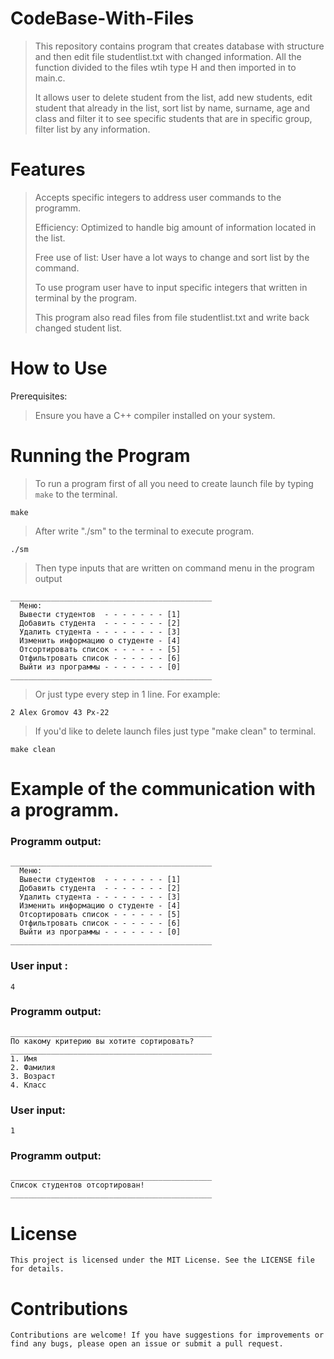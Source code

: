 # CodeBase-With-Files
> This repository contains program that creates database with structure and then edit file studentlist.txt with changed information.
> All the function divided to the files wtih type H and then imported in to main.c.
> 
> It allows user to delete student from the list, add new students, edit student that already in the list,
> sort list by name, surname, age and class and filter it to see specific students that are in specific group,
> filter list by any information.





# Features
> Accepts specific integers to address user commands to the programm.
> 
> Efficiency: Optimized to handle big amount of information located in the list.
> 
> Free use of list: User have a lot ways to change and sort list by the command.
> 
> To use program user have to input specific integers that written in terminal by the program.
>
> This program also read files from file studentlist.txt and write back changed student list.





# How to Use
Prerequisites:
> Ensure you have a C++ compiler installed on your system.

# Running the Program

> To run a program first of all you need to create launch file by typing `make` to the terminal.
```
make
```
> After write "./sm" to the terminal to execute program.
```
./sm
```
> Then type inputs that are written on command menu in the program output
```
_____________________________________________ 
  Меню:
  Вывести студентов  - - - - - - - [1]
  Добавить студента  - - - - - - - [2] 
  Удалить студента - - - - - - - - [3] 
  Изменить информацию о студенте - [4] 
  Отсортировать список - - - - - - [5] 
  Отфильтровать список - - - - - - [6] 
  Выйти из программы - - - - - - - [0]
_____________________________________________
```
> Or just type every step in 1 line. For example:
```
2 Alex Gromov 43 Px-22
```
> If you'd like to delete launch files just type "make clean" to terminal.
```
make clean
```


# Example of the communication with a programm.

### Programm output:
```
_____________________________________________ 
  Меню:
  Вывести студентов  - - - - - - - [1]
  Добавить студента  - - - - - - - [2] 
  Удалить студента - - - - - - - - [3] 
  Изменить информацию о студенте - [4] 
  Отсортировать список - - - - - - [5] 
  Отфильтровать список - - - - - - [6] 
  Выйти из программы - - - - - - - [0]
_____________________________________________
```
### User input : 
```
4
```
### Programm output:
```
_____________________________________________
По какому критерию вы хотите сортировать?
_____________________________________________
1. Имя
2. Фамилия
3. Возраст
4. Класс
```
### User input: 
```
1
```
### Programm output:
```
_____________________________________________
Список студентов отсортирован!
_____________________________________________
```



# License
`This project is licensed under the MIT License. See the LICENSE file for details.`
# Contributions
`Contributions are welcome! If you have suggestions for improvements or find any bugs, please open an issue or submit a pull request.`
